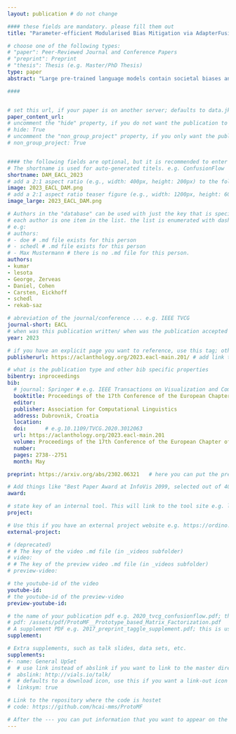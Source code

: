 ```yaml
---
layout: publication # do not change

#### these fields are mandatory. please fill them out
title: "Parameter-efficient Modularised Bias Mitigation via AdapterFusion" # title of your publication 

# choose one of the following types:
# "paper": Peer-Reviewed Journal and Conference Papers
# "preprint": Preprint
# "thesis": Thesis (e.g. Master/PhD Thesis)
type: paper
abstract: "Large pre-trained language models contain societal biases and carry along these biases to downstream tasks. Current in-processing bias mitigation approaches (like adversarial training) impose debiasing by updating a model’s parameters, effectively transferring the model to a new, irreversible debiased state. In this work, we propose a novel approach to develop stand-alone debiasing functionalities separate from the model, which can be integrated into the model on-demand, while keeping the core model untouched. Drawing from the concept of AdapterFusion in multi-task learning, we introduce DAM (Debiasing with Adapter Modules) – a debiasing approach to first encapsulate arbitrary bias mitigation functionalities into separate adapters, and then add them to the model on-demand in order to deliver fairness qualities. We conduct a large set of experiments on three classification tasks with gender, race, and age as protected attributes. Our results show that DAM improves or maintains the effectiveness of bias mitigation, avoids catastrophic forgetting in a multi-attribute scenario, and maintains on-par task performance, while granting parameter-efficiency and easy switching between the original and debiased models." # insert the abstract of your publication between the quotes; you can use html e.g. to make links (<a></a>) or generate bold (<b></b>) etc. text 

####


# set this url, if your paper is on another server; defaults to data.jku-vds-lab.at
paper_content_url:
# uncomment the "hide" property, if you do not want the publication to be displayed on the website (usually you don't need this)
# hide: True
# uncomment the "non_group_project" property, if you only want the publication to be displayed on your personal page (i.e. publications where you contributed, but does not have anything to do with the Vis Group e.g. Master Thesis,...)
# non_group_project: True


#### the following fields are optional, but it is recommended to enter as much information as possible
# The shortname is used for auto-generated titels. e.g. ConfusionFlow
shortname: DAM_EACL_2023
# add a 2:1 aspect ratio (e.g., width: 400px, height: 200px) to the folder /assets/images/papers/ e.g. 2020_tvcg_confusionflow.png
image: 2023_EACL_DAM.png
# add a 2:1 aspect ratio teaser figure (e.g., width: 1200px, height: 600px) to the folder /assets/images/papers/ e.g. 2020_tvcg_confusionflow_teaser.png
image_large: 2023_EACL_DAM.png

# Authors in the "database" can be used with just the key that is specified in the corresponding .md file (usually it is the lastname in lower case e.g. doe). Authors that do not have an individual page here should be stated with their full name (e.g. John Doe)
# each author is one item in the list. the list is enumerated with dashes ("-")
# e.g:
# authors:
# - doe # .md file exists for this person
# - schedl # .md file exists for this person
# - Max Mustermann # there is no .md file for this person.
authors:
- kumar
- lesota
- George, Zerveas 
- Daniel, Cohen
- Carsten, Eickhoff
- schedl
- rekab-saz

# abreviation of the journal/conference ... e.g. IEEE TVCG
journal-short: EACL
# when was this publication written/ when was the publication accepted (e.g. 2020)
year: 2023

# if you have an explicit page you want to reference, use this tag; otherwise it will be generated from your doi
publisherurl: https://aclanthology.org/2023.eacl-main.201/ # add link to publisher page of your publication

# what is the publication type and other bib specific properties
bibentry: inproceedings
bib:
  # journal: Springer # e.g. IEEE Transactions on Visualization and Computer Graphics (to appear)
  booktitle: Proceedings of the 17th Conference of the European Chapter of the Association for Computational Linguistics
  editor: 
  publisher: Association for Computational Linguistics
  address: Dubrovnik, Croatia
  location: 
  doi:		# e.g.10.1109/TVCG.2020.3012063
  url: https://aclanthology.org/2023.eacl-main.201
  volume: Proceedings of the 17th Conference of the European Chapter of the Association for Computational Linguistics
  number: 
  pages: 2738--2751
  month: May

preprint: https://arxiv.org/abs/2302.06321	 # here you can put the preprint link (arxiv.org, osf.io,...) e.g. https://arxiv.org/abs/1910.00969

# Add things like "Best Paper Award at InfoVis 2099, selected out of 4000 submissions"
award:

# state key of an internal tool. This will link to the tool site e.g. lineup (usually not needed)
project: 

# Use this if you have an external project website e.g. https://ordino.caleydoapp.org/
external-project: 

# (deprecated)
# # The key of the video .md file (in _videos subfolder)
# video: 
# # The key of the preview video .md file (in _videos subfolder)
# preview-video:

# the youtube-id of the video
youtube-id:
# the youtube-id of the preview-video
preview-youtube-id: 

# the name of your publication pdf e.g. 2020_tvcg_confusionflow.pdf; this is usually uploaded to the caleydo aws server
# pdf: /assets/pdf/ProtoMF__Prototype_based_Matrix_Factorization.pdf
# A supplement PDF e.g. 2017_preprint_taggle_supplement.pdf; this is usually uploaded to the caleydo aws server
supplement: 

# Extra supplements, such as talk slides, data sets, etc.
supplements:
#- name: General UpSet
#  # use link instead of abslink if you want to link to the master directory
#  abslink: http://vials.io/talk/
#  # defaults to a download icon, use this if you want a link-out icon
#  linksym: true

# Link to the repository where the code is hostet
# code: https://github.com/hcai-mms/ProtoMF

# After the --- you can put information that you want to appear on the website using markdown formatting or HTML. A good example are acknowledgements, extra references, an erratum, etc.
---
```

